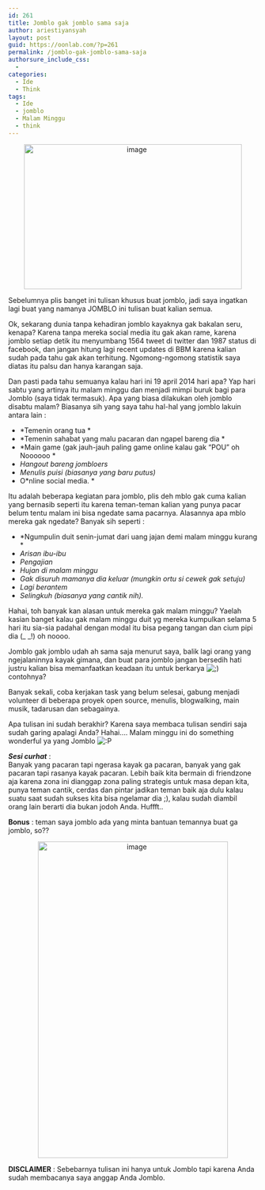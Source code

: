 ```yaml
---
id: 261
title: Jomblo gak jomblo sama saja
author: ariestiyansyah
layout: post
guid: https://oonlab.com/?p=261
permalink: /jomblo-gak-jomblo-sama-saja
authorsure_include_css:
  - 
categories:
  - Ide
  - Think
tags:
  - Ide
  - jomblo
  - Malam Minggu
  - think
---
```

<p style="text-align: center;">
  <a href="http://oonlab.com/wp-content/uploads/2014/04/wpid-22ac6581-71ac-41d6-84c6-89828a097c70_440_293.jpg"><img class="size-full aligncenter" title="22ac6581-71ac-41d6-84c6-89828a097c70_440_293.jpg" alt="image" src="http://oonlab.com/wp-content/uploads/2014/04/wpid-22ac6581-71ac-41d6-84c6-89828a097c70_440_293.jpg" width="440" height="293" /></a>
</p>

Sebelumnya plis banget ini tulisan khusus buat jomblo, jadi saya ingatkan lagi buat yang namanya JOMBLO ini tulisan buat kalian semua.

Ok, sekarang dunia tanpa kehadiran jomblo kayaknya gak bakalan seru, kenapa? Karena tanpa mereka social media itu gak akan rame, karena jomblo setiap detik itu menyumbang 1564 tweet di twitter dan 1987 status di facebook, dan jangan hitung lagi recent updates di BBM karena kalian sudah pada tahu gak akan terhitung. Ngomong-ngomong statistik saya diatas itu palsu dan hanya karangan saja.

Dan pasti pada tahu semuanya kalau hari ini 19 april 2014 hari apa? Yap hari sabtu yang artinya itu malam minggu dan menjadi mimpi buruk bagi para Jomblo (saya tidak termasuk). Apa yang biasa dilakukan oleh jomblo disabtu malam? Biasanya sih yang saya tahu hal-hal yang jomblo lakuin antara lain :

  * *Temenin orang tua *
  * *Temenin sahabat yang malu pacaran dan ngapel bareng dia *
  * *Main game (gak jauh-jauh paling game online kalau gak &#8220;POU&#8221; oh Noooooo *
  * *Hangout bareng jombloers*
  * *Menulis puisi (biasanya yang baru putus)*
  * O*nline social media. *

Itu adalah beberapa kegiatan para jomblo, plis deh mblo gak cuma kalian yang bernasib seperti itu karena teman-teman kalian yang punya pacar belum tentu malam ini bisa ngedate sama pacarnya. Alasannya apa mblo mereka gak ngedate? Banyak sih seperti :

  * *Ngumpulin duit senin-jumat dari uang jajan demi malam minggu kurang *
  * *Arisan ibu-ibu*
  * *Pengajian*
  * *Hujan di malam minggu*
  * *Gak disuruh mamanya dia keluar (mungkin ortu si cewek gak setuju)*
  * *Lagi berantem*
  * *Selingkuh (biasanya yang cantik nih).*

Hahai, toh banyak kan alasan untuk mereka gak malam minggu? Yaelah kasian banget kalau gak malam minggu duit yg mereka kumpulkan selama 5 hari itu sia-sia padahal dengan modal itu bisa pegang tangan dan cium pipi dia (_ _!) oh noooo.

Jomblo gak jomblo udah ah sama saja menurut saya, balik lagi orang yang ngejalaninnya kayak gimana, dan buat para jomblo jangan bersedih hati justru kalian bisa memanfaatkan keadaan itu untuk berkarya <img src="https://oonlab.com/wp-includes/images/smilies/icon_wink.gif" alt=";)" class="wp-smiley" /> contohnya?

Banyak sekali, coba kerjakan task yang belum selesai, gabung menjadi volunteer di beberapa proyek open source, menulis, blogwalking, main musik, tadarusan dan sebagainya.

Apa tulisan ini sudah berakhir? Karena saya membaca tulisan sendiri saja sudah garing apalagi Anda? Hahai&#8230;. Malam minggu ini do something wonderful ya yang Jomblo <img src="https://oonlab.com/wp-includes/images/smilies/icon_razz.gif" alt=":P" class="wp-smiley" /> 

***Sesi curhat*** :  
Banyak yang pacaran tapi ngerasa kayak ga pacaran, banyak yang gak pacaran tapi rasanya kayak pacaran. Lebih baik kita bermain di friendzone aja karena zona ini dianggap zona paling strategis untuk masa depan kita, punya teman cantik, cerdas dan pintar jadikan teman baik aja dulu kalau suatu saat sudah sukses kita bisa ngelamar dia ;), kalau sudah diambil orang lain berarti dia bukan jodoh Anda. Huffft..

**Bonus** : teman saya jomblo ada yang minta bantuan temannya buat ga jomblo, so??

<p style="text-align: center;">
  <a href="http://oonlab.com/wp-content/uploads/2014/04/wpid-img-20140419-wa0000.jpg"><img class=" aligncenter" title="IMG-20140419-WA0000.jpg" alt="image" src="http://oonlab.com/wp-content/uploads/2014/04/wpid-img-20140419-wa0000.jpg" width="384" height="640" /></a>
</p>

**DISCLAIMER** : Sebebarnya tulisan ini hanya untuk Jomblo tapi karena Anda sudah membacanya saya anggap Anda Jomblo.